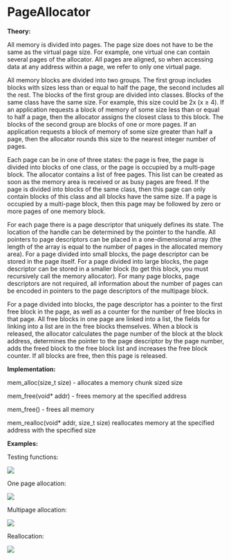 # PageAllocator
**Theory:**

All memory is divided into pages. The page size does not have to be the same as the virtual page size. For example, one virtual one can contain several pages of the allocator. All pages are aligned, so when accessing data at any address within a page, we refer to only one virtual page.

All memory blocks are divided into two groups. The first group includes blocks with sizes less than or equal to half the page, the second includes all the rest. The blocks of the first group are divided into classes. Blocks of the same class have the same size. For example, this size could be 2x (x ≥ 4). If an application requests a block of memory of some size less than or equal to half a page, then the allocator assigns the closest class to this block. The blocks of the second group are blocks of one or more pages. If an application requests a block of memory of some size greater than half a page, then the allocator rounds this size to the nearest integer number of pages.

Each page can be in one of three states: the page is free, the page is divided into blocks of one class, or the page is occupied by a multi-page block. The allocator contains a list of free pages. This list can be created as soon as the memory area is received or as busy pages are freed. If the page is divided into blocks of the same class, then this page can only contain blocks of this class and all blocks have the same size. If a page is occupied by a multi-page block, then this page may be followed by zero or more pages of one memory block.

For each page there is a page descriptor that uniquely defines its state. The location of the handle can be determined by the pointer to the handle. All pointers to page descriptors can be placed in a one-dimensional array (the length of the array is equal to the number of pages in the allocated memory area). For a page divided into small blocks, the page descriptor can be stored in the page itself. For a page divided into large blocks, the page descriptor can be stored in a smaller block (to get this block, you must recursively call the memory allocator). For many page blocks, page descriptors are not required, all information about the number of pages can be encoded in pointers to the page descriptors of the multipage block.

For a page divided into blocks, the page descriptor has a pointer to the first free block in the page, as well as a counter for the number of free blocks in that page. All free blocks in one page are linked into a list, the fields for linking into a list are in the free blocks themselves. When a block is released, the allocator calculates the page number of the block at the block address, determines the pointer to the page descriptor by the page number, adds the freed block to the free block list and increases the free block counter. If all blocks are free, then this page is released.

**Implementation:**

mem\_alloc(size\_t size) - allocates a memory chunk sized size

mem\_free(void\* addr) - frees memory at the specified address

mem\_free() - frees all memory

mem\_realloc(void\* addr, size\_t size) reallocates memory at the specified address with the specified size

**Examples:**

Testing functions:

![](RackMultipart20210106-4-lyyt79_html_e034012f652fe00d.png)

One page allocation:

![](RackMultipart20210106-4-lyyt79_html_7979ce6c9cee230.png)

Multipage allocation:

![](RackMultipart20210106-4-lyyt79_html_f35b2646d1f644a9.png)

Reallocation:

![](RackMultipart20210106-4-lyyt79_html_ae9f1bb1141e3fa0.png)
